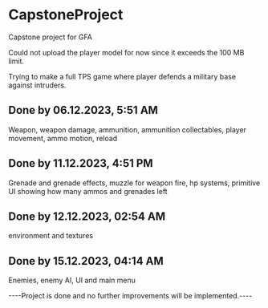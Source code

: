 # CapstoneProject
 Capstone project for GFA

Could not upload the player model for now since it exceeds the 100 MB limit.

Trying to make a full TPS game where player defends a military base against intruders.

Done by 06.12.2023, 5:51 AM
----
Weapon, weapon damage, ammunition, ammunition collectables, player movement, ammo motion, reload

Done by 11.12.2023, 4:51 PM
----
Grenade and grenade effects, muzzle for weapon fire, hp systems, primitive UI showing how many ammos and grenades left

Done by 12.12.2023, 02:54 AM
----
environment and textures

Done by 15.12.2023, 04:14 AM
----
Enemies, enemy AI, UI and main menu


----Project is done and no further improvements will be implemented.----
